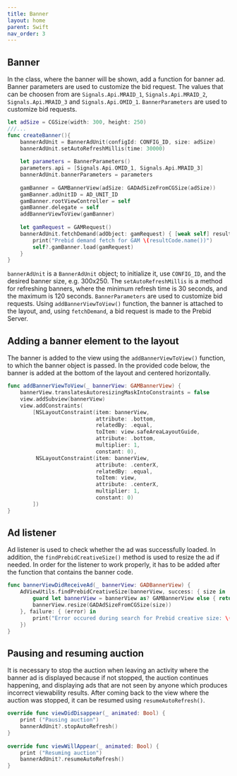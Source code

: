 ```yaml
---
title: Banner
layout: home
parent: Swift
nav_order: 3
---
```


## Banner
In the class, where the banner will be shown, add a function for banner ad. Banner parameters are used to customize the bid request. The values that can be choosen from are `Signals.Api.MRAID_1`, `Signals.Api.MRAID_2`, `Signals.Api.MRAID_3` and `Signals.Api.OMID_1`.
`BannerParameters` are used to customize bid requests. 
```swift
let adSize = CGSize(width: 300, height: 250)
///...
func createBanner(){
    bannerAdUnit = BannerAdUnit(configId: CONFIG_ID, size: adSize)
    bannerAdUnit.setAutoRefreshMillis(time: 30000)
    
    let parameters = BannerParameters()
    parameters.api = [Signals.Api.OMID_1, Signals.Api.MRAID_3]
    bannerAdUnit.bannerParameters = parameters
    
    gamBanner = GAMBannerView(adSize: GADAdSizeFromCGSize(adSize))
    gamBanner.adUnitID = AD_UNIT_ID
    gamBanner.rootViewController = self
    gamBanner.delegate = self
    addBannerViewToView(gamBanner)
            
    let gamRequest = GAMRequest()
    bannerAdUnit.fetchDemand(adObject: gamRequest) { [weak self] resultCode in
        print("Prebid demand fetch for GAM \(resultCode.name())")
        self?.gamBanner.load(gamRequest)
    }
}
```
`bannerAdUnit` is a `BannerAdUnit` object; to initialize it, use `CONFIG_ID`, and the desired banner size, e.g. 300x250. The `setAutoRefreshMillis` is a method for refreshing banners, where the minimum refresh time is 30 seconds, and the maximum is 120 seconds.
`BannerParameters` are used to customize bid requests. Using `addBannerViewToView()` function, the banner is attached to the layout, and, using `fetchDemand`, a bid request is made to the Prebid Server.

## Adding a banner element to the layout
The banner is added to the view using the `addBannerViewToView()` function, to which the banner object is passed. In the provided code below, the banner is added at the bottom of the layout and centered horizontally.
```swift
func addBannerViewToView(_ bannerView: GAMBannerView) {
    bannerView.translatesAutoresizingMaskIntoConstraints = false
    view.addSubview(bannerView)
    view.addConstraints(
        [NSLayoutConstraint(item: bannerView,
                            attribute: .bottom,
                            relatedBy: .equal,
                            toItem: view.safeAreaLayoutGuide,
                            attribute: .bottom,
                            multiplier: 1,
                            constant: 0),
         NSLayoutConstraint(item: bannerView,
                            attribute: .centerX,
                            relatedBy: .equal,
                            toItem: view,
                            attribute: .centerX,
                            multiplier: 1,
                            constant: 0)
        ])
}
```

## Ad listener
Ad listener is used to check whether the ad was successfully loaded. In addition, the `findPrebidCreativeSize()` method is used to resize the ad if needed. In order for the listener to work properly, it has to be added after the function that contains the banner code.
```swift
func bannerViewDidReceiveAd(_ bannerView: GADBannerView) {
    AdViewUtils.findPrebidCreativeSize(bannerView, success: { size in
        guard let bannerView = bannerView as? GAMBannerView else { return }
        bannerView.resize(GADAdSizeFromCGSize(size))
    }, failure: { (error) in
        print("Error occured during search for Prebid creative size: \(error)")
    })
}
```
## Pausing and resuming auction
It is necessary to stop the auction when leaving an activity where the banner ad is displayed because if not stopped, the auction continues happening, and displaying ads that are not seen by anyone which produces incorrect viewability results. After coming back to the view where the auction was stopped, it can be resumed using `resumeAutoRefresh()`.
```swift
override func viewDidDisappear(_ animated: Bool) {
    print ("Pausing auction")
    bannerAdUnit?.stopAutoRefresh()
}
    
override func viewWillAppear(_ animated: Bool) {
    print ("Resuming auction")
    bannerAdUnit?.resumeAutoRefresh()
}
```

